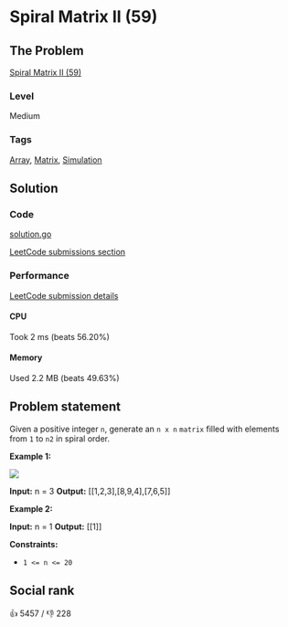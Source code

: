 # Spiral Matrix II (59)

## The Problem

[Spiral Matrix II (59)](https://leetcode.com/problems/spiral-matrix-ii)

### Level

Medium

### Tags

 [Array](https://leetcode.com/tag/array), [Matrix](https://leetcode.com/tag/matrix), [Simulation](https://leetcode.com/tag/simulation)

## Solution

### Code

[solution.go](solution.go)

[LeetCode submissions section](https://leetcode.com/problems/spiral-matrix-ii/submissions/947825844/)

### Performance

[LeetCode submission details](https://leetcode.com/submissions/detail/947825844/)

#### CPU

Took 2 ms (beats 56.20%)

#### Memory

Used 2.2 MB (beats 49.63%)

## Problem statement

Given a positive integer `n`, generate an `n x n` `matrix` filled with elements from `1` to `n2` in spiral order.

**Example 1:**

![](https://assets.leetcode.com/uploads/2020/11/13/spiraln.jpg) 


**Input:** n = 3
**Output:** [[1,2,3],[8,9,4],[7,6,5]]

**Example 2:**


**Input:** n = 1
**Output:** [[1]]

**Constraints:**

* `1 <= n <= 20`

## Social rank

:thumbsup: 5457 / :thumbsdown: 228
